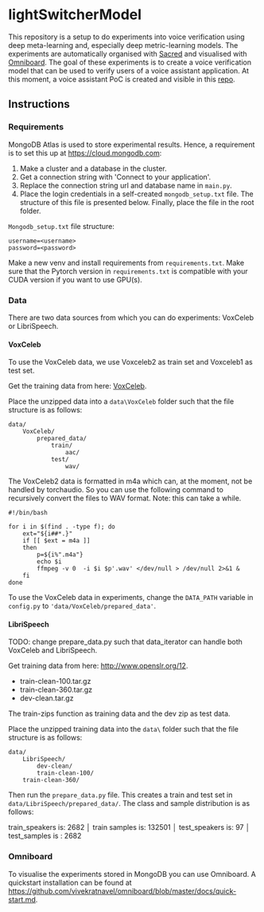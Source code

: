 # lightSwitcherModel

This repository is a setup to do experiments into voice verification using deep meta-learning and, especially deep metric-learning models. The experiments are automatically organised with [Sacred](https://github.com/IDSIA/sacred) and visualised with [Omniboard](https://github.com/vivekratnavel/omniboard). The goal of these experiments is to create a voice verification model that can be used to verify users of a voice assistant application. At this moment, a voice assistant PoC is created and visible in this [repo](https://github.com/mdeblaauw/lightSwitcher).

## Instructions

### Requirements
MongoDB Atlas is used to store experimental results. Hence, a requirement is to set this up at <https://cloud.mongodb.com>:

1. Make a cluster and a database in the cluster.
2. Get a connection string with 'Connect to your application'.
3. Replace the connection string url and database name in `main.py`.
4. Place the login credentials in a self-created `mongodb_setup.txt` file. The structure of this file is presented below. Finally, place the file in the root folder.

`Mongodb_setup.txt` file structure:
```
username=<username>
password=<password>
```

Make a new venv and install requirements from `requirements.txt`. Make sure that the Pytorch version in `requirements.txt` is compatible with your CUDA version if you want to use GPU(s).

### Data
There are two data sources from which you can do experiments: VoxCeleb or LibriSpeech.

#### VoxCeleb
To use the VoxCeleb data, we use Voxceleb2 as train set and Voxceleb1 as test set.

Get the training data from here: [VoxCeleb](http://www.robots.ox.ac.uk/~vgg/data/voxceleb/).

Place the unzipped data into a `data\VoxCeleb` folder such that the file structure is as follows:

```
data/
    VoxCeleb/
        prepared_data/
            train/
                aac/
            test/
                wav/
```

The VoxCeleb2 data is formatted in m4a which can, at the moment, not be handled by torchaudio. So you can use the following command to recursively convert the files to WAV format. Note: this can take a while.

```
#!/bin/bash
  
for i in $(find . -type f); do
    ext="${i##*.}"
    if [[ $ext = m4a ]]
    then
        p=${i%".m4a"}
        echo $i 
        ffmpeg -v 0  -i $i $p'.wav' </dev/null > /dev/null 2>&1 &
    fi
done
```

To use the VoxCeleb data in experiments, change the `DATA_PATH` variable in `config.py` to `'data/VoxCeleb/prepared_data'`.

#### LibriSpeech
TODO: change prepare_data.py such that data_iterator can handle both VoxCeleb and LibriSpeech.

Get training data from here: <http://www.openslr.org/12>.

* train-clean-100.tar.gz
* train-clean-360.tar.gz
* dev-clean.tar.gz

The train-zips function as training data and the dev zip as test data.

Place the unzipped training data into the `data\` folder such that the file structure is as follows:

```
data/
    LibriSpeech/
        dev-clean/
        train-clean-100/
	train-clean-360/
```

Then run the `prepare_data.py` file. This creates a train and test set in `data/LibriSpeech/prepared_data/`. The class and sample distribution is as follows:

train_speakers is: 2682                                                                                                  │
train samples is: 132501                                                                                                 │
test_speakers is: 97                                                                                                     │
test_samples is : 2682  

### Omniboard

To visualise the experiments stored in MongoDB you can use Omniboard. A quickstart installation can be found at <https://github.com/vivekratnavel/omniboard/blob/master/docs/quick-start.md>.

